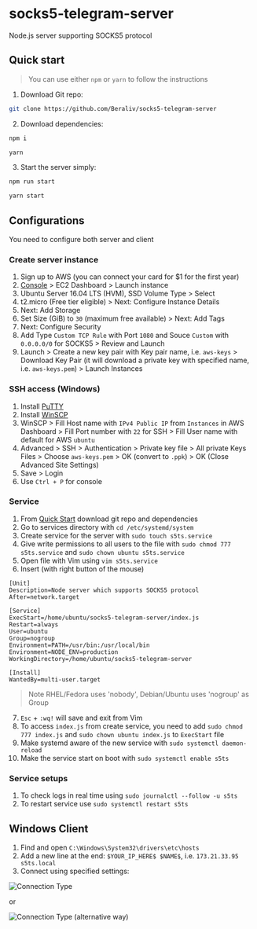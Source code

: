# socks5-telegram-server

Node.js server supporting SOCKS5 protocol

## Quick start

> You can use either `npm` or `yarn` to follow the instructions

1. Download Git repo:
```bash
git clone https://github.com/Beraliv/socks5-telegram-server
```

2. Download dependencies:
```bash
npm i

yarn
```

3. Start the server simply:
```bash
npm run start

yarn start
```

## Configurations

You need to configure both server and client

### Create server instance

1. Sign up to AWS (you can connect your card for $1 for the first year)
2. [Console](https://console.aws.amazon.com/ec2) > EC2 Dashboard > Launch instance
3. Ubuntu Server 16.04 LTS (HVM), SSD Volume Type > Select
4. t2.micro (Free tier eligible) > Next: Configure Instance Details
5. Next: Add Storage
6. Set Size (GiB) to `30` (maximum free available) > Next: Add Tags
7. Next: Configure Security
8. Add Type `Custom TCP Rule` with Port `1080` and Souce `Custom` with `0.0.0.0/0` for SOCKS5 > Review and Launch
9. Launch > Create a new key pair with Key pair name, i.e. `aws-keys` > Download Key Pair (it will download a private key with specified name, i.e. `aws-keys.pem`) > Launch Instances

### SSH access (Windows)

1. Install [PuTTY](https://putty.org.ru/download.html)
2. Install [WinSCP](https://winscp.net/eng/download.php)
3. WinSCP > Fill Host name with `IPv4 Public IP` from `Instances` in AWS Dashboard > Fill Port number with `22` for SSH > Fill User name with default for AWS `ubuntu`
4. Advanced > SSH > Authentication > Private key file > All private Keys Files > Choose `aws-keys.pem` > OK (convert to `.ppk`) > OK (Close Advanced Site Settings)
5. Save > Login
6. Use `Ctrl + P` for console

### Service

1. From [Quick Start](https://github.com/Beraliv/socks5-telegram-server#quick-start) download git repo and dependencies
2. Go to services directory with `cd /etc/systemd/system`
3. Create service for the server with `sudo touch s5ts.service`
4. Give write permissions to all users to the file with `sudo chmod 777 s5ts.service` and `sudo chown ubuntu s5ts.service`
5. Open file with Vim using `vim s5ts.service`
6. Insert (with right button of the mouse)

```
[Unit]
Description=Node server which supports SOCKS5 protocol
After=network.target

[Service]
ExecStart=/home/ubuntu/socks5-telegram-server/index.js
Restart=always
User=ubuntu
Group=nogroup  
Environment=PATH=/usr/bin:/usr/local/bin
Environment=NODE_ENV=production
WorkingDirectory=/home/ubuntu/socks5-telegram-server

[Install]
WantedBy=multi-user.target
```

> Note RHEL/Fedora uses 'nobody', Debian/Ubuntu uses 'nogroup' as Group

7. `Esc` + `:wq!` will save and exit from Vim
8. To access `index.js` from create service, you need to add `sudo chmod 777 index.js` and `sudo chown ubuntu index.js` to `ExecStart` file
9. Make systemd aware of the new service with `sudo systemctl daemon-reload`
10. Make the service start on boot with `sudo systemctl enable s5ts`

### Service setups

1. To check logs in real time using `sudo journalctl --follow -u s5ts`
2. To restart service use `sudo systemctl restart s5ts`

## Windows Client

1. Find and open `C:\Windows\System32\drivers\etc\hosts`
2. Add a new line at the end: `$YOUR_IP_HERE$ $NAME$`, i.e. `173.21.33.95 s5ts.local`
3. Connect using specified settings:

![Connection Type](https://github.com/Beraliv/socks5-telegram-server/blob/master/images/proxy-settings.png)

or

![Connection Type (alternative way)](https://github.com/Beraliv/socks5-telegram-server/blob/master/images/proxy-settings-2.png)
